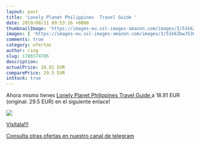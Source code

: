 ```yaml
---
layout: post
title: 'Lonely Planet Philippines  Travel Guide '
date: 2019/08/21 09:53:16 +0000
thumbnailImage: 'https://images-eu.ssl-images-amazon.com/images/I/51k6ZbwJ53L._SL200_.jpg'
images: [ 'https://images-eu.ssl-images-amazon.com/images/I/51k6ZbwJ53L._SL200_.jpg' ]
comments: true
category: ofertas
author: ring
slug: 1786574705
description:
actualPrice: 18.81 EUR
comparePrice: 29.5 EUR
inStock: true
---
```


Ahora mismo tienes [Lonely Planet Philippines  Travel Guide ](https://www.amazon.com/dp/1786574705/?tag=redken08-20) a 18.81 EUR (original: 29.5 EUR) en el siguiente enlace!

[![](https://images-eu.ssl-images-amazon.com/images/I/51k6ZbwJ53L._SL200_.jpg)](https://www.amazon.com/dp/1786574705/?tag=redken08-20)

[Visítala!!!](https://www.amazon.com/dp/1786574705/?tag=redken08-20)

[Consulta otras ofertas en nuestro canal de telegram](https://t.me/s/ofertas25)
